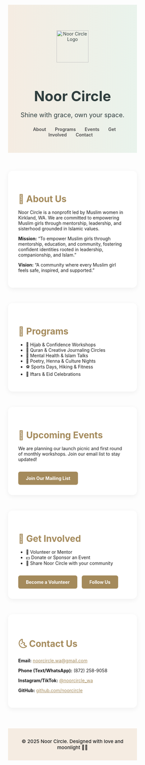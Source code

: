 <!DOCTYPE html>
<html lang="en">
<head>
  <meta charset="UTF-8" />
  <meta name="viewport" content="width=device-width, initial-scale=1.0" />
  <title>Noor Circle</title>
  <link href="https://fonts.googleapis.com/css2?family=Inter:wght@400;700&display=swap" rel="stylesheet" />
  <style>
    * {
      box-sizing: border-box;
    }

    body {
      font-family: 'Inter', sans-serif;
      margin: 0;
      padding: 0;
      background: #fefbf7;
      color: #3a3a3a;
      line-height: 1.6;
    }

    header {
      background: linear-gradient(to right, #f5ece2, #e9f3ec);
      padding: 5rem 2rem 3rem;
      text-align: center;
      color: #2f3e3e;
      position: relative;
    }

    header img.logo {
      width: 100px;
      margin-bottom: 1rem;
    }

    header h1 {
      font-size: 2.75rem;
      margin-bottom: 0.5rem;
    }

    header p {
      font-size: 1.25rem;
      margin-bottom: 1rem;
    }

    nav {
      margin-top: 1.5rem;
    }

    nav a {
      margin: 0 12px;
      text-decoration: none;
      font-weight: 600;
      color: #4b4b4b;
      transition: color 0.3s;
    }

    nav a:hover {
      color: #b38f59;
    }

    section {
      max-width: 900px;
      margin: 3rem auto;
      padding: 2rem;
      background: #fff;
      border-radius: 14px;
      box-shadow: 0 4px 16px rgba(0, 0, 0, 0.06);
    }

    section h2 {
      color: #a48a5b;
      font-size: 1.75rem;
      margin-bottom: 1rem;
    }

    ul {
      padding-left: 1.5rem;
    }

    .cta-button {
      display: inline-block;
      background-color: #a48a5b;
      color: white;
      padding: 12px 24px;
      border-radius: 6px;
      text-decoration: none;
      font-weight: bold;
      margin-top: 1rem;
      margin-right: 10px;
      transition: background 0.3s, transform 0.3s;
    }

    .cta-button:hover {
      background-color: #8d724a;
      transform: scale(1.05);
    }

    footer {
      background-color: #f5ece2;
      padding: 1rem;
      text-align: center;
      margin-top: 4rem;
      font-weight: 500;
      font-size: 0.95rem;
    }

    a {
      color: #a48a5b;
    }

    @media (max-width: 600px) {
      header h1 {
        font-size: 2rem;
      }

      .cta-button {
        display: block;
        margin-bottom: 10px;
      }

      nav a {
        display: block;
        margin: 6px 0;
      }
    }
  </style>
</head>
<body>
  <header>
    <img src="./IMG_3472.png" alt="Noor Circle Logo" class="logo" />
    <h1>Noor Circle</h1>
    <p>Shine with grace, own your space.</p>
    <nav>
      <a href="#about">About</a>
      <a href="#programs">Programs</a>
      <a href="#events">Events</a>
      <a href="#involved">Get Involved</a>
      <a href="#contact">Contact</a>
    </nav>
  </header>

  <section id="about">
    <h2>🌙 About Us</h2>
    <p>Noor Circle is a nonprofit led by Muslim women in Kirkland, WA. We are committed to empowering Muslim girls through mentorship, leadership, and sisterhood grounded in Islamic values.</p>
    <p><strong>Mission:</strong> “To empower Muslim girls through mentorship, education, and community, fostering confident identities rooted in leadership, companionship, and Islam.”</p>
    <p><strong>Vision:</strong> “A community where every Muslim girl feels safe, inspired, and supported.”</p>
  </section>

  <section id="programs">
    <h2>🌼 Programs</h2>
    <ul>
      <li>💬 Hijab & Confidence Workshops</li>
      <li>📖 Quran & Creative Journaling Circles</li>
      <li>🧠 Mental Health & Islam Talks</li>
      <li>🎨 Poetry, Henna & Culture Nights</li>
      <li>⚽ Sports Days, Hiking & Fitness</li>
      <li>🍲 Iftars & Eid Celebrations</li>
    </ul>
  </section>

  <section id="events">
    <h2>🌙 Upcoming Events</h2>
    <p>We are planning our launch picnic and first round of monthly workshops. Join our email list to stay updated!</p>
    <a href="mailto:noorcircle.wa@gmail.com" class="cta-button">Join Our Mailing List</a>
  </section>

  <section id="involved">
    <h2>🌸 Get Involved</h2>
    <ul>
      <li>🤝 Volunteer or Mentor</li>
      <li>💵 Donate or Sponsor an Event</li>
      <li>📢 Share Noor Circle with your community</li>
    </ul>
    <a href="mailto:noorcircle.wa@gmail.com" class="cta-button">Become a Volunteer</a>
    <a href="https://instagram.com/noorcircle_wa" class="cta-button" target="_blank">Follow Us</a>
  </section>

  <section id="contact">
    <h2>🌜 Contact Us</h2>
    <p><strong>Email:</strong> <a href="mailto:noorcircle.wa@gmail.com">noorcircle.wa@gmail.com</a></p>
    <p><strong>Phone (Text/WhatsApp):</strong> (872) 258-9058</p>
    <p><strong>Instagram/TikTok:</strong> <a href="https://instagram.com/noorcircle_wa" target="_blank">@noorcircle_wa</a></p>
    <p><strong>GitHub:</strong> <a href="https://github.com/noorcircle" target="_blank">github.com/noorcircle</a></p>
  </section>

  <footer>
    <p>© 2025 Noor Circle. Designed with love and moonlight 🌙🌸</p>
  </footer>
</body>
</html>
